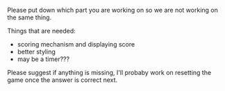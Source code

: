Please put down which part you are working on so we are not working on the same thing.

Things that are needed:
 - scoring mechanism and displaying score
 - better styling
 - may be a timer???
 
 Please suggest if anything is missing, I'll probaby work on resetting the game once 
 the answer is correct next.


